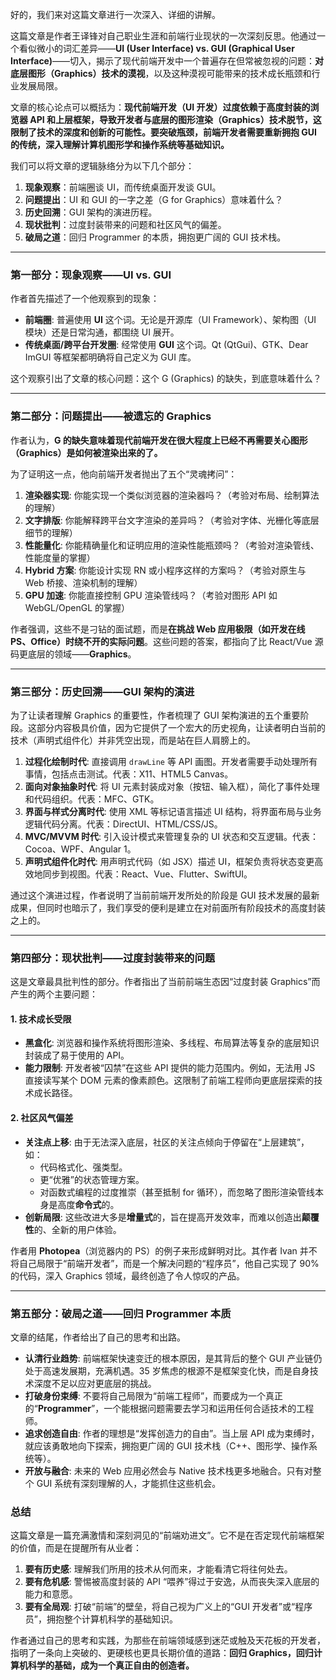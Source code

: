 好的，我们来对这篇文章进行一次深入、详细的讲解。

这篇文章是作者王译锋对自己职业生涯和前端行业现状的一次深刻反思。他通过一个看似微小的词汇差异——**UI (User Interface) vs. GUI (Graphical User Interface)**——切入，揭示了现代前端开发中一个普遍存在但常被忽视的问题：**对底层图形（Graphics）技术的漠视**，以及这种漠视可能带来的技术成长瓶颈和行业发展局限。

文章的核心论点可以概括为：**现代前端开发（UI 开发）过度依赖于高度封装的浏览器 API 和上层框架，导致开发者与底层的图形渲染（Graphics）技术脱节，这限制了技术的深度和创新的可能性。要突破瓶颈，前端开发者需要重新拥抱 GUI 的传统，深入理解计算机图形学和操作系统等基础知识。**

我们可以将文章的逻辑脉络分为以下几个部分：

1.  **现象观察**：前端圈谈 UI，而传统桌面开发谈 GUI。
2.  **问题提出**：UI 和 GUI 的一字之差（G for Graphics）意味着什么？
3.  **历史回溯**：GUI 架构的演进历程。
4.  **现状批判**：过度封装带来的问题和社区风气的偏差。
5.  **破局之道**：回归 Programmer 的本质，拥抱更广阔的 GUI 技术栈。

---

### 第一部分：现象观察——UI vs. GUI

作者首先描述了一个他观察到的现象：

- **前端圈**: 普遍使用 **UI** 这个词。无论是开源库（UI Framework）、架构图（UI 模块）还是日常沟通，都围绕 UI 展开。
- **传统桌面/跨平台开发圈**: 经常使用 **GUI** 这个词。Qt (QtGui)、GTK、Dear ImGUI 等框架都明确将自己定义为 GUI 库。

这个观察引出了文章的核心问题：这个 G (Graphics) 的缺失，到底意味着什么？

---

### 第二部分：问题提出——被遗忘的 Graphics

作者认为，**G 的缺失意味着现代前端开发在很大程度上已经不再需要关心图形（Graphics）是如何被渲染出来的了。**

为了证明这一点，他向前端开发者抛出了五个“灵魂拷问”：

1.  **渲染器实现**: 你能实现一个类似浏览器的渲染器吗？（考验对布局、绘制算法的理解）
2.  **文字排版**: 你能解释跨平台文字渲染的差异吗？（考验对字体、光栅化等底层细节的理解）
3.  **性能量化**: 你能精确量化和证明应用的渲染性能瓶颈吗？（考验对渲染管线、性能度量的掌握）
4.  **Hybrid 方案**: 你能设计实现 RN 或小程序这样的方案吗？（考验对原生与 Web 桥接、渲染机制的理解）
5.  **GPU 加速**: 你能直接控制 GPU 渲染管线吗？（考验对图形 API 如 WebGL/OpenGL 的掌握）

作者强调，这些不是刁钻的面试题，而是**在挑战 Web 应用极限（如开发在线 PS、Office）时绕不开的实际问题**。这些问题的答案，都指向了比 React/Vue 源码更底层的领域——**Graphics**。

---

### 第三部分：历史回溯——GUI 架构的演进

为了让读者理解 Graphics 的重要性，作者梳理了 GUI 架构演进的五个重要阶段。这部分内容极具价值，因为它提供了一个宏大的历史视角，让读者明白当前的技术（声明式组件化）并非凭空出现，而是站在巨人肩膀上的。

1.  **过程化绘制时代**: 直接调用 `drawLine` 等 API 画图。开发者需要手动处理所有事情，包括点击测试。代表：X11、HTML5 Canvas。
2.  **面向对象抽象时代**: 将 UI 元素封装成对象（按钮、输入框），简化了事件处理和代码组织。代表：MFC、GTK。
3.  **界面与样式分离时代**: 使用 XML 等标记语言描述 UI 结构，将界面布局与业务逻辑代码分离。代表：DirectUI、HTML/CSS/JS。
4.  **MVC/MVVM 时代**: 引入设计模式来管理复杂的 UI 状态和交互逻辑。代表：Cocoa、WPF、Angular 1。
5.  **声明式组件化时代**: 用声明式代码（如 JSX）描述 UI，框架负责将状态变更高效地同步到视图。代表：React、Vue、Flutter、SwiftUI。

通过这个演进过程，作者说明了当前前端开发所处的阶段是 GUI 技术发展的最新成果，但同时也暗示了，我们享受的便利是建立在对前面所有阶段技术的高度封装之上的。

---

### 第四部分：现状批判——过度封装带来的问题

这是文章最具批判性的部分。作者指出了当前前端生态因“过度封装 Graphics”而产生的两个主要问题：

#### 1. 技术成长受限

- **黑盒化**: 浏览器和操作系统将图形渲染、多线程、布局算法等复杂的底层知识封装成了易于使用的 API。
- **能力限制**: 开发者被“囚禁”在这些 API 提供的能力范围内。例如，无法用 JS 直接读写某个 DOM 元素的像素颜色。这限制了前端工程师向更底层探索的技术成长路径。

#### 2. 社区风气偏差

- **关注点上移**: 由于无法深入底层，社区的关注点倾向于停留在“上层建筑”，如：
  - 代码格式化、强类型。
  - 更“优雅”的状态管理方案。
  - 对函数式编程的过度推崇（甚至抵制 for 循环），而忽略了图形渲染管线本身是高度**命令式**的。
- **创新局限**: 这些改进大多是**增量式**的，旨在提高开发效率，而难以创造出**颠覆性**的、全新的用户体验。

作者用 **Photopea**（浏览器内的 PS）的例子来形成鲜明对比。其作者 Ivan 并不将自己局限于“前端开发者”，而是一个解决问题的“程序员”，他自己实现了 90% 的代码，深入 Graphics 领域，最终创造了令人惊叹的产品。

---

### 第五部分：破局之道——回归 Programmer 本质

文章的结尾，作者给出了自己的思考和出路。

- **认清行业趋势**: 前端框架快速变迁的根本原因，是其背后的整个 GUI 产业链仍处于高速发展期，充满机遇。35 岁焦虑的根源不是框架变化快，而是自身技术深度不足以应对更底层的挑战。
- **打破身份束缚**: 不要将自己局限为“前端工程师”，而要成为一个真正的“**Programmer**”，一个能根据问题需要去学习和运用任何合适技术的工程师。
- **追求创造自由**: 作者的理想是“发挥创造力的自由”。当上层 API 成为束缚时，就应该勇敢地向下探索，拥抱更广阔的 GUI 技术栈（C++、图形学、操作系统等）。
- **开放与融合**: 未来的 Web 应用必然会与 Native 技术栈更多地融合。只有对整个 GUI 系统有深刻理解的人，才能抓住这些机会。

### 总结

这篇文章是一篇充满激情和深刻洞见的“前端劝进文”。它不是在否定现代前端框架的价值，而是在提醒所有从业者：

1.  **要有历史感**: 理解我们所用的技术从何而来，才能看清它将往何处去。
2.  **要有危机感**: 警惕被高度封装的 API “喂养”得过于安逸，从而丧失深入底层的能力和意愿。
3.  **要有全局观**: 打破“前端”的壁垒，将自己视为广义上的“GUI 开发者”或“程序员”，拥抱整个计算机科学的基础知识。

作者通过自己的思考和实践，为那些在前端领域感到迷茫或触及天花板的开发者，指明了一条向上突破的、更硬核也更具长期价值的道路：**回归 Graphics，回归计算机科学的基础，成为一个真正自由的创造者。**
